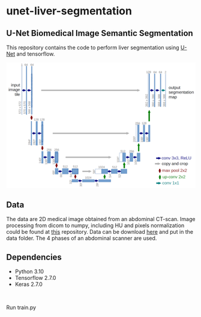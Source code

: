 # unet-liver-segmentation

## U-Net Biomedical Image Semantic Segmentation

This repository contains the code to perform liver segmentation using [U-Net](https://arxiv.org/abs/1505.04597) and tensorflow.

![U-Net model](data/u-net.png) <br/>

## Data

The data are 2D medical image obtained from an abdominal CT-scan. Image processing from dicom to numpy, including HU and pixels normalization could be found at [this](https://github.com/vincentzossou/abdo-ctscan-processing) repository. Data can be download [here](https://drive.google.com/drive/folders/1PNAv7LGjPhw3cStAgAzbTUzuYodCcEmb?usp=sharing) and put in the data folder. The 4 phases of an abdominal scanner are used. <br/>

## Dependencies

- Python 3.10
- Tensorflow 2.7.0
- Keras 2.7.0
 <br/>

Run train.py
